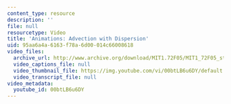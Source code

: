 ```yaml
---
content_type: resource
description: ''
file: null
resourcetype: Video
title: 'Animations: Advection with Dispersion'
uid: 95aa6a4a-6163-f78a-6d00-014c66008618
video_files:
  archive_url: http://www.archive.org/download/MIT1.72F05/MIT1_72F05_st_adv-w-d_220k.mp4
  video_captions_file: null
  video_thumbnail_file: https://img.youtube.com/vi/00btLB6u6DY/default.jpg
  video_transcript_file: null
video_metadata:
  youtube_id: 00btLB6u6DY
---
```


